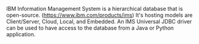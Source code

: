 IBM Information Management System is a hierarchical database that is open-source. (https://www.ibm.com/products/ims) It's hosting models are Client/Server, Cloud, Local, and Embedded. An IMS Universal JDBC driver can be used to have access to the database from a Java or Python application. 
